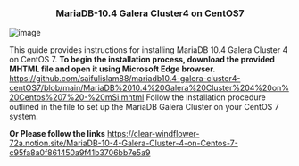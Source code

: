 

<h3 align="center">MariaDB-10.4 Galera Cluster4 on CentOS7</h3>

![image](https://github.com/saifulislam88/mariadb10.4-galera-cluster4-centOS7/assets/68442870/9c5e5656-13af-4122-b471-891c13bc5e5d)


This guide provides instructions for installing MariaDB 10.4 Galera Cluster 4 on CentOS 7. 
**To begin the installation process, download the provided MHTML file and open it using Microsoft Edge browser.**
https://github.com/saifulislam88/mariadb10.4-galera-cluster4-centOS7/blob/main/MariaDB%2010.4%20Galera%20Cluster%204%20on%20Centos%207%20-%20mSi.mhtml
Follow the installation procedure outlined in the file to set up the MariaDB Galera Cluster on your CentOS 7 system.

**Or Please follow the links** https://clear-windflower-72a.notion.site/MariaDB-10-4-Galera-Cluster-4-on-Centos-7-c95fa8a0f861450a9f41b3706bb7e5a9
